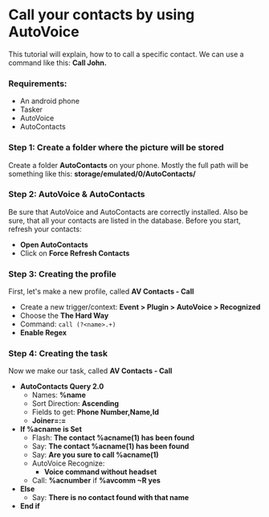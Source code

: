 # Call your contacts by using AutoVoice
This tutorial will explain, how to to call a specific contact.
We can use a command like this: **Call John.**

### Requirements:
- An android phone
- Tasker
- AutoVoice
- AutoContacts

### Step 1: Create a folder where the picture will be stored
Create a folder **AutoContacts** on your phone. Mostly the full path will be something like this: **storage/emulated/0/AutoContacts/**

### Step 2: AutoVoice & AutoContacts
Be sure that AutoVoice and AutoContacts are correctly installed. Also be sure, that all your contacts are listed in the database.
Before you start, refresh your contacts:
- **Open AutoContacts**
- Click on **Force Refresh Contacts**

### Step 3: Creating the profile
First, let's make a new profile, called **AV Contacts - Call**
- Create a new trigger/context: **Event > Plugin > AutoVoice > Recognized**
- Choose the **The Hard Way**
- Command: ```call (?<name>.+)```
- **Enable Regex**

### Step 4: Creating the task
Now we make our task, called **AV Contacts - Call**
- **AutoContacts Query 2.0**
  - Names: **%name**
  - Sort Direction: **Ascending**
  - Fields to get: **Phone Number,Name,Id**
  - **Joiner=:=**
- **If %acname is Set**
  - Flash: **The contact %acname(1) has been found**
  - Say: **The contact %acname(1) has been found**
  - Say: **Are you sure to call %acname(1)**
  - AutoVoice Recognize:
    - **Voice command without headset**
  - Call: **%acnumber** if **%avcomm ~R yes**
- **Else**
  - Say: **There is no contact found with that name**
- **End if**

